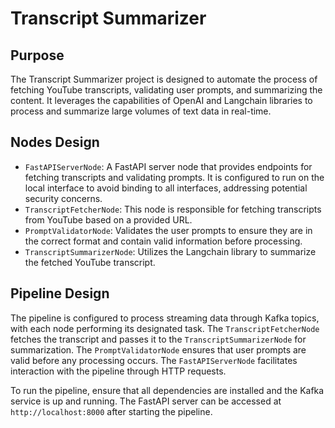 # Transcript Summarizer

## Purpose
The Transcript Summarizer project is designed to automate the process of fetching YouTube transcripts, validating user prompts, and summarizing the content. It leverages the capabilities of OpenAI and Langchain libraries to process and summarize large volumes of text data in real-time.

## Nodes Design
- `FastAPIServerNode`: A FastAPI server node that provides endpoints for fetching transcripts and validating prompts. It is configured to run on the local interface to avoid binding to all interfaces, addressing potential security concerns.
- `TranscriptFetcherNode`: This node is responsible for fetching transcripts from YouTube based on a provided URL.
- `PromptValidatorNode`: Validates the user prompts to ensure they are in the correct format and contain valid information before processing.
- `TranscriptSummarizerNode`: Utilizes the Langchain library to summarize the fetched YouTube transcript.

## Pipeline Design
The pipeline is configured to process streaming data through Kafka topics, with each node performing its designated task. The `TranscriptFetcherNode` fetches the transcript and passes it to the `TranscriptSummarizerNode` for summarization. The `PromptValidatorNode` ensures that user prompts are valid before any processing occurs. The `FastAPIServerNode` facilitates interaction with the pipeline through HTTP requests.

To run the pipeline, ensure that all dependencies are installed and the Kafka service is up and running. The FastAPI server can be accessed at `http://localhost:8000` after starting the pipeline.
